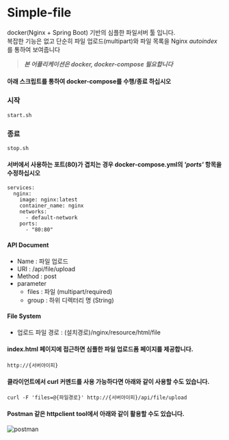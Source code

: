 # Simple-file

docker(Nginx + Spring Boot) 기반의 심플한 파일서버 툴 입니다.   
복잡한 기능은 없고 단순히 파일 업로드(multipart)와 파일 목록을 Nginx *autoindex*를 통하여 보여줍니다 

> ***본 어플리케이션은 docker, docker-compose 필요합니다***

#### 아래 스크립트를 통하여 docker-compose를 수행/종료 하십시오

### 시작
```
start.sh
```
### 종료
```
stop.sh
```
  
#### 서버에서 사용하는 포트(80)가 겹치는 경우 docker-compose.yml의 ***'ports'*** 항목을 수정하십시오
```
services:
  nginx:
    image: nginx:latest
    container_name: nginx
    networks:
      - default-network
    ports:
      - "80:80"

```  

#### API Document
* Name : 파일 업로드 
* URI : /api/file/upload
* Method : post
* parameter
  - files : 파일 (multipart/required)
  - group : 하위 디렉터리 명 (String) 

#### File System
* 업로드 파일 경로 : (설치경로)/nginx/resource/html/file
  
#### index.html 페이지에 접근하면 심플한 파일 업로드폼 페이지를 제공합니다.
```
http://{서버아이피}  
```  

#### 클라이언트에서 curl 커멘드를 사용 가능하다면 아래와 같이 사용할 수도 있습니다.
```
curl -F 'files=@{파일경로}' http://{서버아이피}/api/file/upload
```

#### Postman 같은 httpclient tool에서 아래와 같이 활용할 수도 있습니다.
![postman](https://user-images.githubusercontent.com/7065267/91524151-78f5be00-e939-11ea-9dae-4f83e57685a1.PNG)
